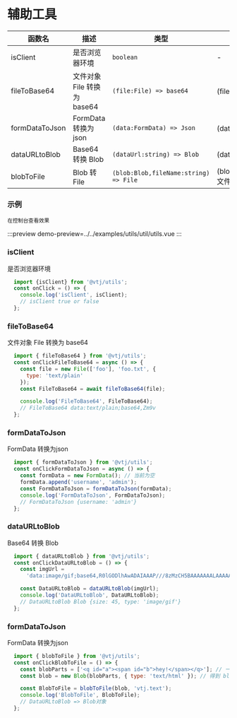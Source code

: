 # 辅助工具

| 函数名         | 描述                        | 类型                                  | 参数                          | 返回值    |
| -------------- | --------------------------- | ------------------------------------- | ----------------------------- | --------- |
| isClient       | 是否浏览器环境              | `boolean`                             | -                             | `Boolean` |
| fileToBase64   | 文件对象 File 转换为 base64 | `(file:File) => base64`               | (file:文件对象)               | `Base64`  |
| formDataToJson | FormData 转换为json         | `(data:FormData) => Json`             | (data:表单数据)               | `Json`    |
| dataURLtoBlob  | Base64 转换 Blob            | `(dataUrl:string) => Blob`            | (dataUrl:Base64)              | `Blob`    |
| blobToFile     | Blob 转 File                | `(blob:Blob,fileName:string) => File` | (blob:Blob,fileName:文件名称) | `File`    |



### 示例
    在控制台查看效果
:::preview
demo-preview=../../examples/utils/util/utils.vue
:::


### isClient

是否浏览器环境

```js
  import {isClient} from '@vtj/utils';
  const onClick = () => {
    console.log('isClient', isClient);
    // isClient true or false
  };

```


### fileToBase64

文件对象 File 转换为 base64

```js
  import { fileToBase64 } from '@vtj/utils';  
  const onClickFileToBase64 = async () => {
    const file = new File(['foo'], 'foo.txt', {
      type: 'text/plain'
    });
    const FileToBase64 = await fileToBase64(file);

    console.log('FileToBase64', FileToBase64);
    // FileToBase64 data:text/plain;base64,Zm9v
  };

```


### formDataToJson

FormData 转换为json  

```js
  import { formDataToJson } from '@vtj/utils';  
  const onClickFormDataToJson = async () => {
    const formData = new FormData(); // 当前为空
    formData.append('username', 'admin');
    const FormDataToJson = formDataToJson(formData);
    console.log('FormDataToJson', FormDataToJson);
    // FormDataToJson {username: 'admin'}
  };

```

### dataURLtoBlob

Base64 转换 Blob

```js
  import { dataURLtoBlob } from '@vtj/utils';  
  const onClickDataURLtoBlob = () => {
    const imgUrl =
      'data:image/gif;base64,R0lGODlhAwADAIAAAP///8zMzCH5BAAAAAAALAAAAAADAAMAAAIEBHIJBQA7';

    const DataURLtoBlob = dataURLtoBlob(imgUrl);
    console.log('DataURLtoBlob', DataURLtoBlob);
    // DataURLtoBlob Blob {size: 45, type: 'image/gif'}
  };

```


### formDataToJson

FormData 转换为json  

```js
  import { blobToFile } from '@vtj/utils';  
  const onClickBlobToFile = () => {
    const blobParts = ['<q id="a"><span id="b">hey!</span></q>']; // 一个包含单个字符串的数组
    const blob = new Blob(blobParts, { type: 'text/html' }); // 得到 blob

    const BlobToFile = blobToFile(blob, 'vtj.text');
    console.log('BlobToFile', BlobToFile);
    // DataURLtoBlob => Blob对象
  };

```


